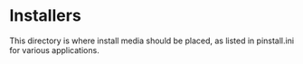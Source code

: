 # Installers
This directory is where install media should be placed, as listed in pinstall.ini for various applications.